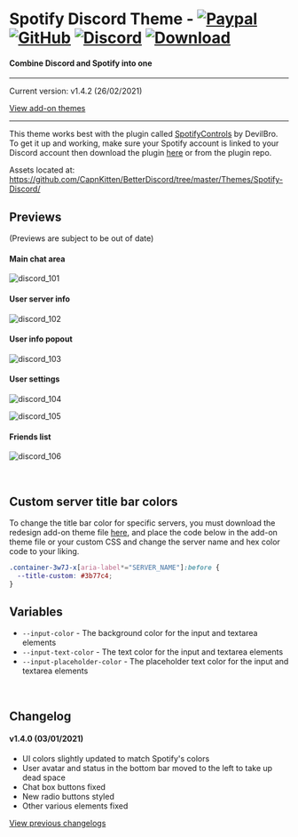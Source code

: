 # Spotify Discord Theme - [![Paypal][paypal-logo]][paypal-url] [![GitHub][github-logo]][github-url] [![Discord][discord-logo]][discord-url] [![Download][download-logo]][download-url] 
#### Combine Discord and Spotify into one
<hr>

Current version: v1.4.2 (26/02/2021)

[View add-on themes](https://github.com/CapnKitten/BetterDiscord/tree/master/Themes/Spotify-Discord/css/addons)

<hr>

This theme works best with the plugin called [SpotifyControls](https://github.com/mwittrien/BetterDiscordAddons/tree/master/Plugins/SpotifyControls) by DevilBro. To get it up and working, make sure your Spotify account is linked to your Discord account then download the plugin [here](https://github.com/mwittrien/BetterDiscordAddons/tree/master/Plugins/SpotifyControls) or from the plugin repo.

Assets located at: https://github.com/CapnKitten/BetterDiscord/tree/master/Themes/Spotify-Discord/

## Previews

(Previews are subject to be out of date)

#### Main chat area

![discord_101](https://user-images.githubusercontent.com/4013216/120567756-77818680-c3e0-11eb-91d4-20709163ee69.png)

#### User server info

![discord_102](https://user-images.githubusercontent.com/4013216/120567773-7f412b00-c3e0-11eb-8cb6-6dad10b145c5.png)

#### User info popout

![discord_103](https://user-images.githubusercontent.com/4013216/120567785-85cfa280-c3e0-11eb-85f7-0bdf5cad90b1.png)

#### User settings

![discord_104](https://user-images.githubusercontent.com/4013216/120567799-89fbc000-c3e0-11eb-9c17-126747382c7f.png)

![discord_105](https://user-images.githubusercontent.com/4013216/120567808-8f590a80-c3e0-11eb-8053-dc9f63e8471c.png)

#### Friends list

![discord_106](https://user-images.githubusercontent.com/4013216/120567817-954eeb80-c3e0-11eb-8965-a4ee9fa83537.png)

&nbsp;

## Custom server title bar colors
To change the title bar color for specific servers, you must download the redesign add-on theme file [here](https://github.com/CapnKitten/BetterDiscord/tree/master/Themes/Spotify-Discord/css/addons/redesign), and place the code below in the add-on theme file or your custom CSS and change the server name and hex color code to your liking.
```css
.container-3w7J-x[aria-label*="SERVER_NAME"]:before {
  --title-custom: #3b77c4;
}
```

## Variables

 - `--input-color` - The background color for the input and textarea elements
 - `--input-text-color` - The text color for the input and textarea elements
 - `--input-placeholder-color` - The placeholder text color for the input and textarea elements

&nbsp;

## Changelog

#### v1.4.0 (03/01/2021)
* UI colors slightly updated to match Spotify's colors
* User avatar and status in the bottom bar moved to the left to take up dead space
* Chat box buttons fixed
* New radio buttons styled
* Other various elements fixed


[View previous changelogs](https://github.com/CapnKitten/BetterDiscord/blob/master/Themes/Spotify-Discord/changelog.md)

[paypal-logo]: https://img.shields.io/static/v1?label=PayPal&message=Donate&style=flat&logo=paypal&color=blue
[paypal-url]: https://paypal.me/capnkitten

[github-logo]: https://img.shields.io/static/v1?label=GitHub&message=Sponsor&style=flat&logo=github&color=black
[github-url]: https://github.com/sponsors/CapnKitten

[download-logo]: https://img.shields.io/static/v1?label=Download&message=Theme&style=flat&color=blue
[download-url]: https://betterdiscord.app/theme/Spotify%20Discord

[discord-logo]: https://img.shields.io/static/v1?label=Discord&message=Server&style=flat&logo=discord&color=blue
[discord-url]: https://discord.gg/jzJkA6Z
